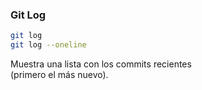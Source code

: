 ### Git Log

```bash 
git log
git log --oneline
```

Muestra una lista con los commits recientes<br>(primero el más nuevo).